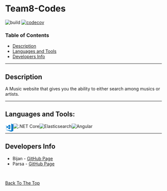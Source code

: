 # Team8-Codes

![build](https://github.com/Star-Academy/Team8-Codes/workflows/build/badge.svg)
[![codecov](https://codecov.io/gh/Star-Academy/Team8-Codes/branch/master/graph/badge.svg)](https://codecov.io/gh/Star-Academy/Team8-Codes)


### Table of Contents

- [Description](#description)
- [Languages and Tools](#languages-and-tools)
- [Developers Info](#developers-info)

---

## Description

A Music website that gives you the ability to either search among musics or artists.

---

## Languages and Tools:

<img align="left" alt="Visual Studio Code" height="26px" src="https://raw.githubusercontent.com/github/explore/80688e429a7d4ef2fca1e82350fe8e3517d3494d/topics/visual-studio-code/visual-studio-code.png" />
<img align="left" alt=".NET Core" height="26px" src="https://dotnet.microsoft.com/static/images/redesign/downloads-dot-net-core.svg?v=U_8I9gzFF2Cqi5zUNx-kHJuou_BWNurkhN_kSm3mCmo" />
<img align="left" alt="Elasticsearch" height="26px" src="https://cdn.icon-icons.com/icons2/2107/PNG/512/file_type_elastic_icon_130625.png" />
<img align="left" alt="Angular" height="26px" src="https://cdn.icon-icons.com/icons2/2107/PNG/512/file_type_angular_icon_130754.png" />
<br>

---

## Developers Info

- Bijan - [GitHub Page](https://github.com/BijanEisapour)
- Parsa - [GitHub Page](https://github.com/intenvy)

<br>

[Back To The Top](#table-of-contents)
